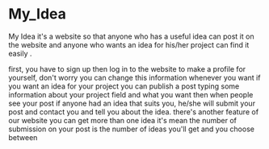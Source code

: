 # My_Idea
My Idea it's a website  so that anyone who has a useful idea can post it on the website
and anyone who wants an idea for his/her project  can find it easily .

first, you have to sign up then log in to the website to make a profile for yourself,
don't worry you can change this information whenever you want if you want an idea for
your project you can publish a post typing some information about your project field
and what you want then when people see your post if anyone had an idea that suits you,
he/she will submit your post and contact you and tell you about the idea.
there's another feature of our website you can get more than one idea it's mean
the number of submission on your post is the number of ideas you'll get and you choose between
